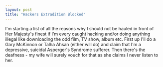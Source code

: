 ```yaml
---
layout: post
title: "Hackers Extradition Blocked"
---
```


I'm starting a list of all the reasons why I should not be hauled in front of Her Majesty's finest if I'm every caught hacking and/or doing anything illegal like 
downloading the odd film, TV show, album etc. First up I'll do a Gary McKinnon or Talha Ahsan (either will do) and claim that I'm a depressive, suicidal Asperger's 
Syndrome sufferer. Then there's the deafness - my wife will surely vouch for that as she claims I never listen to her.